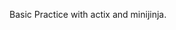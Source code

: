 Basic Practice with actix and minijinja.



<script src="https://gist.github.com/jFransham/369a86eff00e5f280ed25121454acec1.js"></script>
